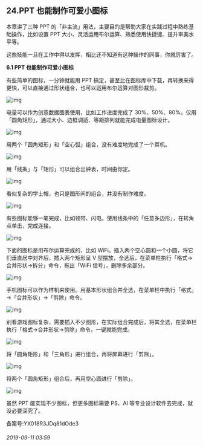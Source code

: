 ## 24.PPT 也能制作可爱小图标
本章讲了三种 PPT 的「非主流」用法，主要目的是帮助大家在实践过程中熟练基础操作，比如设置 PPT 大小、灵活运用布尔运算、熟悉使用快捷键、提升审美水平等。


这些技能一旦在工作中得以发挥，相比还不知道有这种操作的同事，你就厉害了。


**6.1 PPT 也能制作可爱小图标**  

  

有些简单的图标，一分钟就能用 PPT 搞定，甚至比在图标库中下载，再转换来得更快，可以直接通过形状组合，也可以运用布尔运算对图形裁剪。


![img](https://pic3.zhimg.com/v2-09cf77b4c90db37cb7283819d097a2fb.webp)

  

电量可以作为创意数据图表使用，比如工作进度完成了 30%、50%、80%。仅用「圆角矩形」，通过大小、边框调适、等距排列就能完成电量图标设计。


![img](https://pic1.zhimg.com/v2-3fa5c709dea88302f4d7908641486eb0.webp)

用两个「圆角矩形」和「空心弧」组合，没有难度地完成了一个耳机。


![img](https://pic4.zhimg.com/v2-18e5ef3d3bfd08347d227ec5334c3dca.webp)

用「线条」与「矩形」可以组合出钟表，时间由你定。


![img](https://pic3.zhimg.com/v2-fcae45b2e4e166ad13cf66367dffde14.webp)

看似复杂的学士帽，也只是图形间的组合，并没有制作难度。


![img](https://pic2.zhimg.com/v2-072f31f2d5825c21c1913d1c164ba8e2.webp)

有些图标能够一笔完成，比如领带、闪电。使用线条中的「任意多边形」，在转角点单击，完成连接。


![img](https://pic1.zhimg.com/v2-523cf50026bb374242efb8240615c20a.webp)

下面的图标是用布尔运算完成的，比如 WiFi。插入两个空心圆和一个小圆，将它们垂直居中对齐后，插入两个矩形呈 V 型摆放，全选后，在菜单栏执行「格式→合并形状→拆分」命令，拖出「WiFi 信号」，删除多余部分。


![img](https://pic2.zhimg.com/v2-6dd7d8b20e8fc5c1bc3d2c4287841551.webp)

手机图标可以作为样机来使用。用基本形状组合并全选，在菜单栏中执行「格式」→「合并形状」→「剪除」命令。


![img](https://pic1.zhimg.com/v2-d7bd135a2400b991b7d602db091eb176.webp)

别看游戏图标复杂，需要插入不少图形，在实际组合完成后，将其全选，在菜单栏执行「格式→合并形状→剪除」命令，一键就能完成。


![img](https://pic2.zhimg.com/v2-4e80ee2a4093665e06be77155cea5453.webp)

将「圆角矩形」和「三角形」进行组合，再将屏幕进行「剪除」。


![img](https://pic4.zhimg.com/v2-5055bef9090038400375663e46464b30.webp)

将两个「圆角矩形」组合后，再用空心圆进行「剪除」。


![img](https://pic3.zhimg.com/v2-8cbdbd0c1ca68fabc4c74f4597dfd4c2.webp)

虽然 PPT 能实现不少图标，但更多图标需要 PS、AI 等专业设计软件去完成，就没必要深究了。


备案号:YX018R3JDq81dOde3


###### 2019-09-11 03:59
